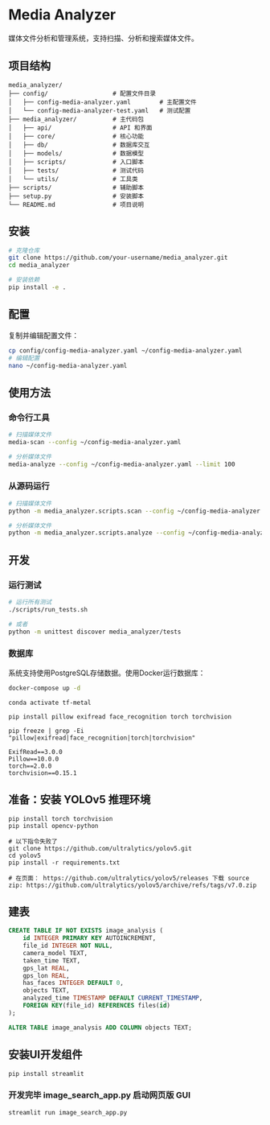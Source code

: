# Media Analyzer

媒体文件分析和管理系统，支持扫描、分析和搜索媒体文件。

## 项目结构

```
media_analyzer/
├── config/                  # 配置文件目录
│   ├── config-media-analyzer.yaml        # 主配置文件
│   └── config-media-analyzer-test.yaml   # 测试配置
├── media_analyzer/          # 主代码包
│   ├── api/                 # API 和界面
│   ├── core/                # 核心功能
│   ├── db/                  # 数据库交互
│   ├── models/              # 数据模型
│   ├── scripts/             # 入口脚本
│   ├── tests/               # 测试代码
│   └── utils/               # 工具类
├── scripts/                 # 辅助脚本
├── setup.py                 # 安装脚本
└── README.md                # 项目说明
```

## 安装

```bash
# 克隆仓库
git clone https://github.com/your-username/media_analyzer.git
cd media_analyzer

# 安装依赖
pip install -e .
```

## 配置

复制并编辑配置文件：

```bash
cp config/config-media-analyzer.yaml ~/config-media-analyzer.yaml
# 编辑配置
nano ~/config-media-analyzer.yaml
```

## 使用方法

### 命令行工具

```bash
# 扫描媒体文件
media-scan --config ~/config-media-analyzer.yaml

# 分析媒体文件
media-analyze --config ~/config-media-analyzer.yaml --limit 100
```

### 从源码运行

```bash
# 扫描媒体文件
python -m media_analyzer.scripts.scan --config ~/config-media-analyzer.yaml

# 分析媒体文件
python -m media_analyzer.scripts.analyze --config ~/config-media-analyzer.yaml
```

## 开发

### 运行测试

```bash
# 运行所有测试
./scripts/run_tests.sh

# 或者
python -m unittest discover media_analyzer/tests
```

### 数据库

系统支持使用PostgreSQL存储数据。使用Docker运行数据库：

```bash
docker-compose up -d
```

```shell
conda activate tf-metal
```


```shell
pip install pillow exifread face_recognition torch torchvision
```

```shell
pip freeze | grep -Ei "pillow|exifread|face_recognition|torch|torchvision"

ExifRead==3.0.0
Pillow==10.0.0
torch==2.0.0
torchvision==0.15.1
```

## 准备：安装 YOLOv5 推理环境

```shell
pip install torch torchvision
pip install opencv-python

# 以下指令失败了
git clone https://github.com/ultralytics/yolov5.git
cd yolov5
pip install -r requirements.txt

# 在页面： https://github.com/ultralytics/yolov5/releases 下载 source zip: https://github.com/ultralytics/yolov5/archive/refs/tags/v7.0.zip

```

## 建表

```sql
CREATE TABLE IF NOT EXISTS image_analysis (
    id INTEGER PRIMARY KEY AUTOINCREMENT,
    file_id INTEGER NOT NULL,
    camera_model TEXT,
    taken_time TEXT,
    gps_lat REAL,
    gps_lon REAL,
    has_faces INTEGER DEFAULT 0,
    objects TEXT,
    analyzed_time TIMESTAMP DEFAULT CURRENT_TIMESTAMP,
    FOREIGN KEY(file_id) REFERENCES files(id)
);

ALTER TABLE image_analysis ADD COLUMN objects TEXT;
```

## 安装UI开发组件

```shell
pip install streamlit
```

### 开发完毕 image_search_app.py 启动网页版 GUI

```shell
streamlit run image_search_app.py
```

